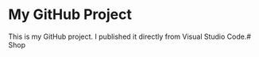 # My GitHub Project

This is my GitHub project. I published it directly from Visual Studio Code.#   S h o p  
 
